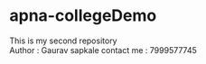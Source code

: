 # apna-collegeDemo
This is my second repository
<br>
Author : Gaurav sapkale
contact me : 7999577745
